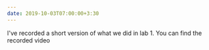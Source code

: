 ```yaml
---
date: 2019-10-03T07:00:00+3:30
---
```

I've recorded a short version of what we did in lab 1. You can find the recorded video
